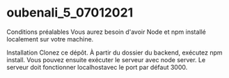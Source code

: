 # oubenali_5_07012021

Conditions préalables
Vous aurez besoin d'avoir Node et npm installé localement sur votre machine.

Installation
Clonez ce dépôt. À partir du dossier du backend, exécutez npm install. Vous pouvez ensuite exécuter le serveur avec node server. Le serveur doit fonctionner localhostavec le port par défaut 3000.